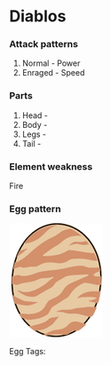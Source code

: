 # Diablos

### Attack patterns
1. Normal - Power
2. Enraged - Speed

### Parts
1. Head - 
2. Body - 
3. Legs - 
4. Tail - 

### Element weakness
Fire 

### Egg pattern
![image info](../assets/diablos.png)

Egg Tags: 
